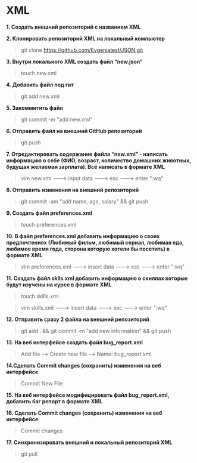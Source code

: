 # XML
**1. Создать внешний репозиторий c названием XML**

**2. Клонировать репозиторий XML на локальный компьютер**
> git clone https://github.com/Evgeniatest/JSON.git

**3. Внутри локального XML создать файл “new.json”**
>touch new.xml

**4. Добавить файл под гит**
>git add new.xml

**5. Закоммитить файл**
>git commit -m "add new.xml"

**6. Отправить файл на внешний GitHub репозиторий**
>git push

**7. Отредактировать содержание файла “new.xml” - написать информацию о себе (ФИО, возраст, количество домашних животных, будущая желаемая зарплата). Всё написать в формате XML**
>vim new.xml    ---> input data ---> esc ---> enter ":wq"

**8. Отправить изменения на внешний репозиторий**
>git commit -am "add name, age, salary" && git push

**9. Создать файл preferences.xml**
>touch preferences.xml

**10. В файл preferences.xml добавить информацию о своих предпочтениях (Любимый фильм, любимый сериал, любимая еда, любимое время года, сторона которую хотели бы посетить) в формате XML**
>vim preferences.xml ---> insert data ---> esc ---> enter ":wq"

**11. Создать файл sklls.xml добавить информацию о скиллах которые будут изучены на курсе в формате XML**
>touch skills.xml

>vim skills.xml ---> insert data ---> esc ---> enter ":wq"

**12. Отправить сразу 2 файла на внешний репозиторий**
>git add . && git commit -m "add new information" && git push

**13. На веб интерфейсе создать файл bug_report.xml**
>Add file --> Create new file --> Name: bug_report.xml

**14.Сделать Commit changes (сохранить) изменения на веб интерфейсе**
>Commit New File

**15. На веб интерфейсе модифицировать файл bug_report.xml, добавить баг репорт в формате XML**

**16. Сделать Commit changes (сохранить) изменения на веб интерфейсе**
>Commit changes

**17. Синхронизировать внешний и локальный репозиторий XML**
>git pull
